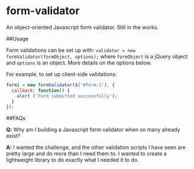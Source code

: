 form-validator
==============

An object-oriented Javascript form validator. Still in the works.

##Usage

Form validations can be set up with: `validator = new formValidator(formObject, options);` where `formObject` is a jQuery object and `options` is an object. More details on the options below.

For example, to set up client-side validations:

```javascript
form1 = new formValidator($('#form-1'), {
  callback: function() {
    alert ('Form submitted successfully');
  }
});
```

##FAQs

**Q:** Why am I building a Javascript form validator when so many already exist?

**A:** I wanted the challenge, and the other validation scripts I have seen are pretty large and do more than I need them to. I wanted to create a lightweight library to do exactly what I needed it to do.
